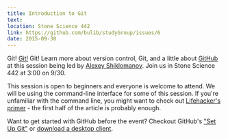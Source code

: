 ```yaml
---
title: Introduction to Git
text: 
location: Stone Science 442
link: https://github.com/bulib/studyGroup/issues/6
date: 2015-09-30
---
```


Git! [Git!](https://git-scm.com/) Git! Learn more about version control, Git, and a little about [GitHub](https://github.com/) at this session being led by [Alexey Shiklomanov](https://github.com/ashiklom). Join us in Stone Science 442 at 3:00 on 9/30. 

This session is open to beginners and everyone is welcome to attend. We will be using the command-line interface for some of this session. If you're unfamiliar with the command line, you might want to check out [Lifehacker's primer](http://lifehacker.com/5633909/who-needs-a-mouse-learn-to-use-the-command-line-for-almost-anything) - the first half of the article is probably enough. 

Want to get started with GitHub before the event? Checkout GitHub's ["Set Up Git"](https://help.github.com/articles/set-up-git/) or [download a desktop client](https://desktop.github.com/). 